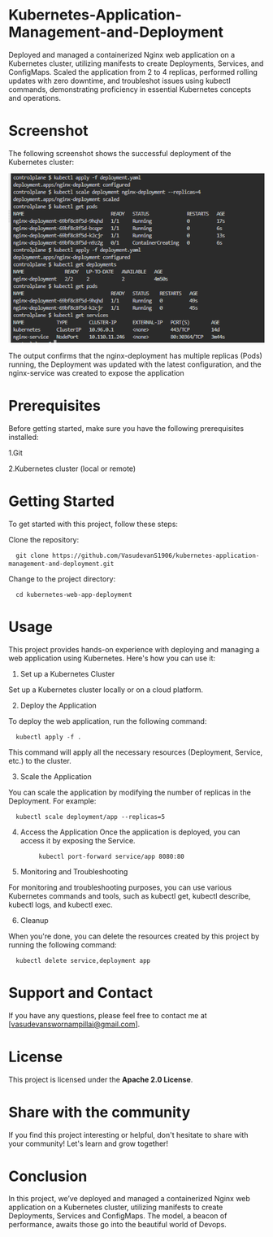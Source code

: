 # Kubernetes-Application-Management-and-Deployment
Deployed and managed a containerized Nginx web application on a Kubernetes cluster, utilizing manifests to create Deployments, Services, and ConfigMaps. Scaled the application from 2 to 4 replicas, performed rolling updates with zero downtime, and troubleshot issues using kubectl commands, demonstrating proficiency in essential Kubernetes concepts and operations.

# Screenshot

The following screenshot shows the successful deployment of the Kubernetes cluster:

![Screenshot](kubernetes_success_msg.png)

The output confirms that the nginx-deployment has multiple replicas (Pods) running, the Deployment was updated with the latest configuration, and the nginx-service was created to expose the application

# Prerequisites

Before getting started, make sure you have the following prerequisites installed:

1.Git

2.Kubernetes cluster (local or remote)

# Getting Started

To get started with this project, follow these steps:

Clone the repository:

      git clone https://github.com/VasudevanS1906/kubernetes-application-management-and-deployment.git

Change to the project directory:

      cd kubernetes-web-app-deployment

# Usage

This project provides hands-on experience with deploying and managing a web application using Kubernetes. Here's how you can use it:

1. Set up a Kubernetes Cluster

Set up a Kubernetes cluster locally or on a cloud platform.

2. Deploy the Application

To deploy the web application, run the following command:

      kubectl apply -f .
This command will apply all the necessary resources (Deployment, Service, etc.) to the cluster.

3. Scale the Application

You can scale the application by modifying the number of replicas in the Deployment. For example:

      kubectl scale deployment/app --replicas=5

4. Access the Application
Once the application is deployed, you can access it by exposing the Service. 

            kubectl port-forward service/app 8080:80

5. Monitoring and Troubleshooting

For monitoring and troubleshooting purposes, you can use various Kubernetes commands and tools, such as kubectl get, kubectl describe, kubectl logs, and kubectl exec.

6. Cleanup

When you're done, you can delete the resources created by this project by running the following command:

      kubectl delete service,deployment app

# Support and Contact

If you have any questions, please feel free to contact me at [vasudevanswornampillai@gmail.com].

# License

This project is licensed under the **Apache 2.0 License**.

# Share with the community

If you find this project interesting or helpful, don't hesitate to share with your community! Let's learn and grow together!

# Conclusion

In this project, we’ve deployed and managed a containerized Nginx web application on a Kubernetes cluster, utilizing manifests to create Deployments, Services and ConfigMaps. The model, a beacon of performance, awaits those go into the beautiful world of Devops.
